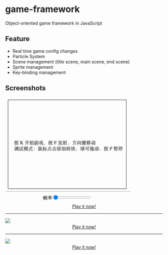 # game-framework
Object-oriented game framework in JavaScript

## Feature

- Real time game config changes
- Particle System
- Scene management (title scene, main scene, end scene)
- Sprite management
- Key-binding management

## Screenshots

<img src="screenshots/breakout.gif" width="400px" />

<center> <a href=https://0olong.github.io/game-framework/breakout/>Play it now!</a> </center>

***

<img src="screenshots/airplane.gif" width="400px" />

<center> <a href=https://0olong.github.io/game-framework/aircraft-wargame/>Play it now!</a> </center>

***

<img src="screenshots/flappy-bird.gif" width="400px" />

<center> <a href=https://0olong.github.io/game-framework/flappy-bird/>Play it now!</a> </center>

